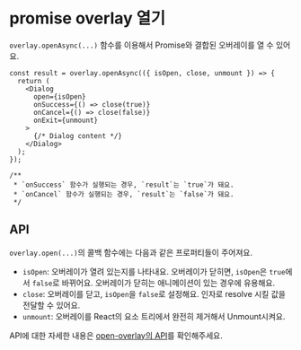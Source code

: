 # promise overlay 열기

`overlay.openAsync(...)` 함수를 이용해서 Promise와 결합된 오버레이를 열 수 있어요.

```tsx
const result = overlay.openAsync(({ isOpen, close, unmount }) => {
  return (
    <Dialog
      open={isOpen}
      onSuccess={() => close(true)}
      onCancel={() => close(false)}
      onExit={unmount}
    >
      {/* Dialog content */}
    </Dialog>
  );
});

/**
 * `onSuccess` 함수가 실행되는 경우, `result`는 `true`가 돼요.
 * `onCancel` 함수가 실행되는 경우, `result`는 `false`가 돼요.
 */
```

## API

`overlay.open(...)`의 콜백 함수에는 다음과 같은 프로퍼티들이 주어져요.

- `isOpen`: 오버레이가 열려 있는지를 나타내요. 오버레이가 닫히면, `isOpen`은 `true`에서 `false`로 바뀌어요. 오버레이가 닫히는 애니메이션이 있는 경우에 유용해요.
- `close`: 오버레이를 닫고, `isOpen`을 `false`로 설정해요. 인자로 resolve 시킬 값을 전달할 수 있어요.
- `unmount`: 오버레이를 React의 요소 트리에서 완전히 제거해서 Unmount시켜요.

API에 대한 자세한 내용은 [open-overlay의 API](./open-overlay#api)를 확인해주세요.